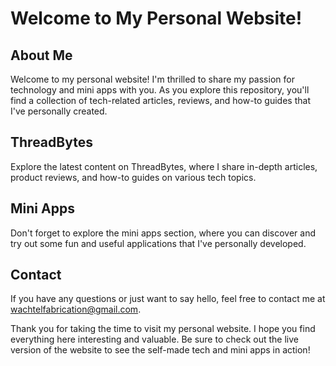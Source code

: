 # Welcome to My Personal Website!

## About Me

Welcome to my personal website! I'm thrilled to share my passion for technology and mini apps with you. As you explore this repository, you'll find a collection of tech-related articles, reviews, and how-to guides that I've personally created.

## ThreadBytes

Explore the latest content on ThreadBytes, where I share in-depth articles, product reviews, and how-to guides on various tech topics.

## Mini Apps

Don't forget to explore the mini apps section, where you can discover and try out some fun and useful applications that I've personally developed.

## Contact

If you have any questions or just want to say hello, feel free to contact me at [wachtelfabrication@gmail.com](mailto:wachtelfabrication@gmail.com).

Thank you for taking the time to visit my personal website. I hope you find everything here interesting and valuable. Be sure to check out the live version of the website to see the self-made tech and mini apps in action!
